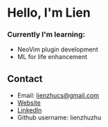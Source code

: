 # Hello, I'm Lien

### Currently I'm learning:
- NeoVim plugin development
- ML for life enhancement
 
## Contact
- Email: lienzhucs@gmail.com
- [Website](https://lienzhu.tech)
- [LinkedIn](https://www.linkedin.com/in/lienzhu/)
- Github username: lienzhuzhu



